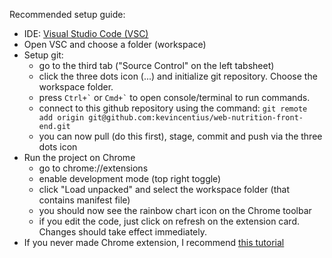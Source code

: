 Recommended setup guide:
- IDE: [Visual Studio Code (VSC)](https://code.visualstudio.com/download)
- Open VSC and choose a folder (workspace)
- Setup git:
	- go to the third tab ("Source Control" on the left tabsheet)
	- click the three dots icon (...) and initialize git repository. Choose the workspace folder.
	- press `` Ctrl+` `` or `` Cmd+` `` to open console/terminal to run commands.
	- connect to this github repository using the command: `git remote add origin git@github.com:kevincentius/web-nutrition-front-end.git`
	- you can now pull (do this first), stage, commit and push via the three dots icon
- Run the project on Chrome
	- go to chrome://extensions
	- enable development mode (top right toggle)
	- click "Load unpacked" and select the workspace folder (that contains manifest file)
	- you should now see the rainbow chart icon on the Chrome toolbar
	- if you edit the code, just click on refresh on the extension card. Changes should take effect immediately.
- If you never made Chrome extension, I recommend [this tutorial](https://www.youtube.com/watch?v=9RNxrRmsMaI&index=3&list=PLC3y8-rFHvwg2-q6Kvw3Tl_4xhxtIaNlY)
